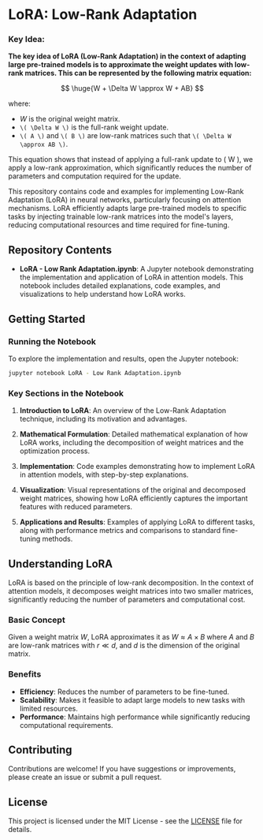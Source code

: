 # LoRA: Low-Rank Adaptation

### Key Idea:
**The key idea of LoRA (Low-Rank Adaptation) in the context of adapting large pre-trained models is to approximate the weight updates with low-rank matrices. This can be represented by the following matrix equation:**

$$
\huge{W + \Delta W \approx W + AB}
$$

where:
-  $W$ is the original weight matrix.
- `\( \Delta W \)` is the full-rank weight update.
- `\( A \)` and `\( B \)` are low-rank matrices such that `\( \Delta W \approx AB \)`.



This equation shows that instead of applying a full-rank update to \( W \), we apply a low-rank approximation, which significantly reduces the number of parameters and computation required for the update.

This repository contains code and examples for implementing Low-Rank Adaptation (LoRA) in neural networks, particularly focusing on attention mechanisms. LoRA efficiently adapts large pre-trained models to specific tasks by injecting trainable low-rank matrices into the model's layers, reducing computational resources and time required for fine-tuning.

## Repository Contents

- **LoRA - Low Rank Adaptation.ipynb**: A Jupyter notebook demonstrating the implementation and application of LoRA in attention models. This notebook includes detailed explanations, code examples, and visualizations to help understand how LoRA works.

## Getting Started

### Running the Notebook

To explore the implementation and results, open the Jupyter notebook:

```bash
jupyter notebook LoRA - Low Rank Adaptation.ipynb
```

### Key Sections in the Notebook

1. **Introduction to LoRA**: An overview of the Low-Rank Adaptation technique, including its motivation and advantages.

2. **Mathematical Formulation**: Detailed mathematical explanation of how LoRA works, including the decomposition of weight matrices and the optimization process.

3. **Implementation**: Code examples demonstrating how to implement LoRA in attention models, with step-by-step explanations.

4. **Visualization**: Visual representations of the original and decomposed weight matrices, showing how LoRA efficiently captures the important features with reduced parameters.

5. **Applications and Results**: Examples of applying LoRA to different tasks, along with performance metrics and comparisons to standard fine-tuning methods.

## Understanding LoRA

LoRA is based on the principle of low-rank decomposition. In the context of attention models, it decomposes weight matrices into two smaller matrices, significantly reducing the number of parameters and computational cost.

### Basic Concept

Given a weight matrix $W$, LoRA approximates it as $W \approx A \times B$
where $A$ and $B$ are low-rank matrices with $r \ll d$, and $d$ is the dimension of the original matrix.

### Benefits

- **Efficiency**: Reduces the number of parameters to be fine-tuned.
- **Scalability**: Makes it feasible to adapt large models to new tasks with limited resources.
- **Performance**: Maintains high performance while significantly reducing computational requirements.

## Contributing

Contributions are welcome! If you have suggestions or improvements, please create an issue or submit a pull request.

## License

This project is licensed under the MIT License - see the [LICENSE](LICENSE) file for details.
